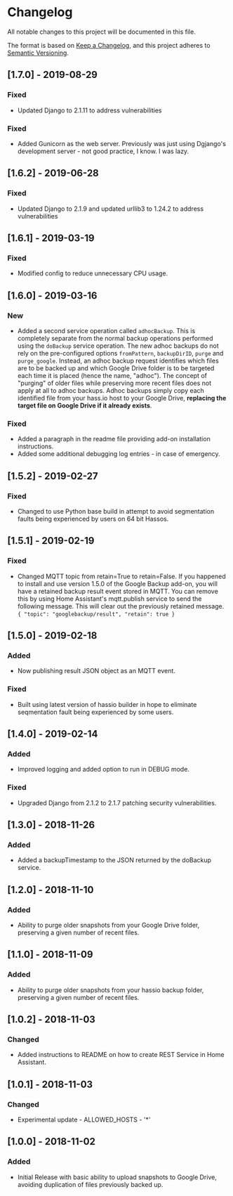 # Changelog
All notable changes to this project will be documented in this file.

The format is based on [Keep a Changelog](https://keepachangelog.com/en/1.0.0/),
and this project adheres to [Semantic Versioning](https://semver.org/spec/v2.0.0.html).

## [1.7.0] - 2019-08-29
### Fixed
- Updated Django to 2.1.11 to address vulnerabilities
### Fixed
- Added Gunicorn as the web server. Previously was just using Dgjango's development server - not good practice, I know. I was lazy.

## [1.6.2] - 2019-06-28
### Fixed
- Updated Django to 2.1.9 and updated urllib3 to 1.24.2 to address vulnerabilities

## [1.6.1] - 2019-03-19
### Fixed
- Modified config to reduce unnecessary CPU usage.

## [1.6.0] - 2019-03-16
### New
- Added a second service operation called `adhocBackup`. This is completely separate from the normal backup operations performed using the `doBackup` service operation. The new adhoc backups do not rely on the pre-configured options `fromPattern`, `backupDirID`, `purge` and `purge_google`. Instead, an adhoc backup request identifies which files are to be backed up and which Google Drive folder is to be targeted each time it is placed (hence the name, "adhoc"). The concept of "purging" of older files while preserving more recent files does not apply at all to adhoc backups. Adhoc backups simply copy each identified file from your hass[]().io host to your Google Drive, **replacing the target file on Google Drive if it already exists**.
### Fixed
- Added a paragraph in the readme file providing add-on installation instructions.
- Added some additional debugging log entries - in case of emergency.

## [1.5.2] - 2019-02-27
### Fixed
- Changed to use Python base build in attempt to avoid segmentation faults being experienced by users on 64 bit Hassos.

## [1.5.1] - 2019-02-19
### Fixed
- Changed MQTT topic from retain=True to retain=False. If you happened to install and use version 1.5.0 of the Google Backup add-on, you will have a retained backup result event stored in MQTT. You can remove this by using Home Assistant's mqtt.publish service to send the following message. This will clear out the previously retained message.
        ```
        {
          "topic": "googlebackup/result",
          "retain": true
        }
        ```


## [1.5.0] - 2019-02-18
### Added
- Now publishing result JSON object as an MQTT event.
### Fixed
- Built using latest version of hass[]()io builder in hope to eliminate seqmentation fault being experienced by some users. 

## [1.4.0] - 2019-02-14
### Added
- Improved logging and added option to run in DEBUG mode.
### Fixed
- Upgraded Django from 2.1.2 to 2.1.7 patching security vulnerabilities.

## [1.3.0] - 2018-11-26
### Added
- Added a backupTimestamp to the JSON returned by the doBackup service.

## [1.2.0] - 2018-11-10
### Added
- Ability to purge older snapshots from your Google Drive folder, preserving a given number of recent files.

## [1.1.0] - 2018-11-09
### Added
- Ability to purge older snapshots from your hass[]()io backup folder, preserving a given number of recent files.

## [1.0.2] - 2018-11-03
### Changed
- Added instructions to README on how to create REST Service in Home Assistant.

## [1.0.1] - 2018-11-03
### Changed
- Experimental update - ALLOWED_HOSTS - '*'

## [1.0.0] - 2018-11-02
### Added
- Initial Release with basic ability to upload snapshots to Google Drive, avoiding duplication of files previously backed up.
